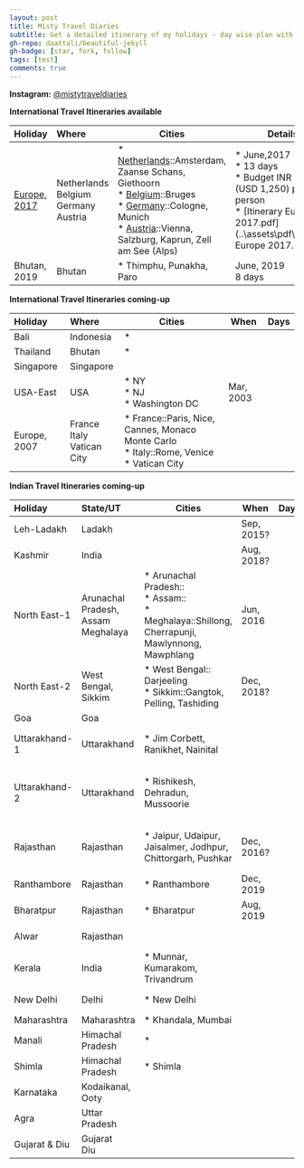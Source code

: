 ```yaml
---
layout: post
title: Misty Travel Diaries
subtitle: Get a detailed itinerary of my holidays - day wise plan with maps of Countries, Cities and places to visit & a photo gallery of each tour.
gh-repo: daattali/beautiful-jekyll
gh-badge: [star, fork, follow]
tags: [test]
comments: true
---
```


**Instagram:** [@mistytraveldiaries](https://www.instagram.com/mistytraveldiaries/)

**International Travel Itineraries available**

| Holiday | Where                                              | Cities | Details |
| :------ |:--- | ------- | ------- |
| [Europe, 2017](https://tarunpreet-kaur.github.io/2020-02-28-Misty-Travel-Diaries-Europe2017/) | Netherlands<br />Belgium<br />Germany<br />Austria | * <u>Netherlands</u>::Amsterdam, Zaanse Schans, Giethoorn<br />* <u>Belgium</u>::Bruges<br />* <u>Germany</u>::Cologne, Munich<br />* <u>Austria</u>::Vienna, Salzburg, Kaprun, Zell am See (Alps) | * June,2017<br />* 13 days<br />* Budget INR 92,000 (USD 1,250) per person<br />* [Itinerary Europe 2017.pdf](..\assets\pdf\Itinerary Europe 2017.pdf)<br /> |
| Bhutan, 2019 | Bhutan                                             | * Thimphu, Punakha, Paro                                     | June, 2019<br />8 days<br /> |

**International Travel Itineraries  coming-up**

| Holiday      | Where                               | Cities                                                       | When      | Days |
| :----------- | :---------------------------------- | ------------------------------------------------------------ | --------- | ---- |
| Bali         | Indonesia                           | *                                                            |           |      |
| Thailand     | Bhutan                              | *                                                            |           |      |
| Singapore    | Singapore                           |                                                              |           |      |
| USA-East     | USA                                 | * NY<br />* NJ<br />* Washington DC                          | Mar, 2003 |      |
| Europe, 2007 | France<br />Italy<br />Vatican City | * France::Paris, Nice, Cannes, Monaco Monte Carlo<br />* Italy::Rome, Venice<br />* Vatican City |           |      |

**Indian Travel Itineraries coming-up**

| Holiday       | State/UT                                     | Cities                                                       | When       | Days | Highlights                                           |
| :------------ | :------------------------------------------- | ------------------------------------------------------------ | ---------- | ---- | ---------------------------------------------------- |
| Leh-Ladakh    | Ladakh                                       |                                                              | Sep, 2015? |      | Mountains<br />Rivers                                |
| Kashmir       | India                                        |                                                              | Aug, 2018? |      | Mountains<br />Rivers                                |
| North East-1  | Arunachal Pradesh,<br />Assam<br />Meghalaya | * Arunachal Pradesh::<br />* Assam::<br />* Meghalaya::Shillong, Cherrapunji, Mawlynnong, Mawphlang | Jun, 2016  |      | Mountains<br />Rivers<br />Rains<br />Waterfalls     |
| North East-2  | West Bengal,<br />Sikkim                     | * West Bengal:: Darjeeling<br />* Sikkim::Gangtok, Pelling, Tashiding | Dec, 2018? |      | Mountains<br />Rivers                                |
| Goa           | Goa                                          |                                                              |            |      | Beaches                                              |
| Uttarakhand-1 | Uttarakhand                                  | * Jim Corbett, Ranikhet, Nainital                            |            |      | Mountains<br />Rivers<br<br />Lakes                  |
| Uttarakhand-2 | Uttarakhand                                  | * Rishikesh, Dehradun, Mussoorie                             |            |      | Mountains<br />Rivers<br />Ganges<br />River Rafting |
| Rajasthan     | Rajasthan                                    | * Jaipur, Udaipur, Jaisalmer, Jodhpur, Chittorgarh, Pushkar  | Dec, 2016? |      | Forts<br />Hills<br />Desert<br />Culture            |
| Ranthambore   | Rajasthan                                    | * Ranthambore                                                | Dec, 2019  |      | National Park                                        |
| Bharatpur     | Rajasthan                                    | * Bharatpur                                                  | Aug, 2019  |      | Bird Sanctuary                                       |
| Alwar         | Rajasthan                                    |                                                              |            |      | Hills<br />Resorts                                   |
| Kerala        | India                                        | * Munnar, Kumarakom, Trivandrum                              |            |      | Beaches<br />Greenary<br />Temples                   |
| New Delhi     | Delhi                                        | * New Delhi                                                  |            |      | Heritage Buildings                                   |
| Maharashtra   | Maharashtra                                  | * Khandala, Mumbai                                           |            |      |                                                      |
| Manali        | Himachal Pradesh                             | *                                                            |            |      | Mountains<br />Rivers                                |
| Shimla        | Himachal Pradesh                             | * Shimla                                                     |            |      | Mountains                                            |
| Karnataka     | Kodaikanal, Ooty                             |                                                              |            |      | Mountains<br />Lakes                                 |
| Agra          | Uttar Pradesh                                |                                                              |            |      | Taj Mahal                                            |
| Gujarat & Diu | Gujarat<br />Diu                             |                                                              |            |      | Beaches<br />Gandhi                                  |


